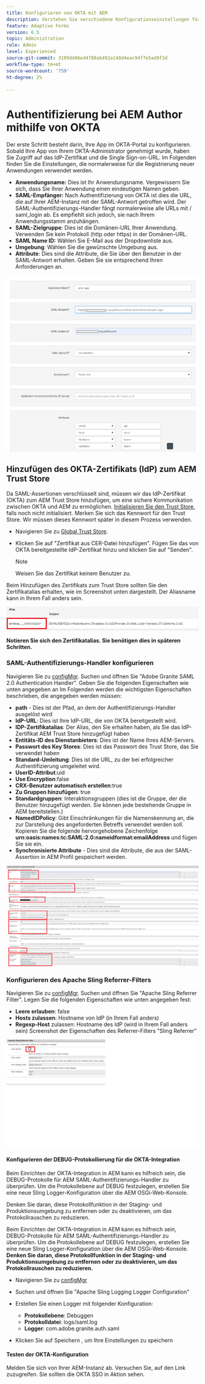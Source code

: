 ```yaml
---
title: Konfigurieren von OKTA mit AEM
description: Verstehen Sie verschiedene Konfigurationseinstellungen für die Verwendung von Single Sign-on mit okta.
feature: Adaptive Forms
version: 6.5
topic: Administration
role: Admin
level: Experienced
source-git-commit: 3109d406ed4788ab492a148d4eac94f7e5ad9f2d
workflow-type: tm+mt
source-wordcount: '759'
ht-degree: 2%

---
```



# Authentifizierung bei AEM Author mithilfe von OKTA

Der erste Schritt besteht darin, Ihre App im OKTA-Portal zu konfigurieren. Sobald Ihre App von Ihrem OKTA-Administrator genehmigt wurde, haben Sie Zugriff auf das IdP-Zertifikat und die Single Sign-on-URL. Im Folgenden finden Sie die Einstellungen, die normalerweise für die Registrierung neuer Anwendungen verwendet werden.

* **Anwendungsname:** Dies ist Ihr Anwendungsname. Vergewissern Sie sich, dass Sie Ihrer Anwendung einen eindeutigen Namen geben.
* **SAML-Empfänger:** Nach Authentifizierung von OKTA ist dies die URL, die auf Ihrer AEM-Instanz mit der SAML-Antwort getroffen wird. Der SAML-Authentifizierungs-Handler fängt normalerweise alle URLs mit / saml_login ab. Es empfiehlt sich jedoch, sie nach Ihrem Anwendungsstamm anzuhängen.
* **SAML-Zielgruppe**: Dies ist die Domänen-URL Ihrer Anwendung. Verwenden Sie kein Protokoll (http oder https) in der Domänen-URL.
* **SAML Name ID:** Wählen Sie E-Mail aus der Dropdownliste aus.
* **Umgebung**: Wählen Sie die gewünschte Umgebung aus.
* **Attribute**: Dies sind die Attribute, die Sie über den Benutzer in der SAML-Antwort erhalten. Geben Sie sie entsprechend Ihren Anforderungen an.


![okta-application](assets/okta-app-settings-blurred.PNG)


## Hinzufügen des OKTA-Zertifikats (IdP) zum AEM Trust Store

Da SAML-Assertionen verschlüsselt sind, müssen wir das IdP-Zertifikat (OKTA) zum AEM Trust Store hinzufügen, um eine sichere Kommunikation zwischen OKTA und AEM zu ermöglichen.
[Initialisieren Sie den Trust Store](http://localhost:4502/libs/granite/security/content/truststore.html), falls noch nicht initialisiert.
Merken Sie sich das Kennwort für den Trust Store. Wir müssen dieses Kennwort später in diesem Prozess verwenden.

* Navigieren Sie zu [Global Trust Store](http://localhost:4502/libs/granite/security/content/truststore.html).
* Klicken Sie auf &quot;Zertifikat aus CER-Datei hinzufügen&quot;. Fügen Sie das von OKTA bereitgestellte IdP-Zertifikat hinzu und klicken Sie auf &quot;Senden&quot;.

   >[!NOTE]
   >
   >Weisen Sie das Zertifikat keinem Benutzer zu.

Beim Hinzufügen des Zertifikats zum Trust Store sollten Sie den Zertifikatalias erhalten, wie im Screenshot unten dargestellt. Der Aliasname kann in Ihrem Fall anders sein.

![Certificate-alias](assets/cert-alias.PNG)

**Notieren Sie sich den Zertifikatalias. Sie benötigen dies in späteren Schritten.**

### SAML-Authentifizierungs-Handler konfigurieren

Navigieren Sie zu [configMgr](http://localhost:4502/system/console/configMgr).
Suchen und öffnen Sie &quot;Adobe Granite SAML 2.0 Authentication Handler&quot;.
Geben Sie die folgenden Eigenschaften wie unten angegeben an
Im Folgenden werden die wichtigsten Eigenschaften beschrieben, die angegeben werden müssen:

* **path**  - Dies ist der Pfad, an dem der Authentifizierungs-Handler ausgelöst wird
* **IdP-URL**: Dies ist Ihre IdP-URL, die von OKTA bereitgestellt wird.
* **IDP-Zertifikatalias**: Der Alias, den Sie erhalten haben, als Sie das IdP-Zertifikat AEM Trust Store hinzugefügt haben
* **Entitäts-ID des Dienstanbieters**: Dies ist der Name Ihres AEM-Servers.
* **Passwort des Key Stores**: Dies ist das Passwort des Trust Store, das Sie verwendet haben
* **Standard-Umleitung**: Dies ist die URL, zu der bei erfolgreicher Authentifizierung umgeleitet wird.
* **UserID-Attribut**:uid
* **Use Encryption**:false
* **CRX-Benutzer automatisch erstellen**:true
* **Zu Gruppen hinzufügen**: true
* **Standardgruppen**: Interaktionsgruppen (dies ist die Gruppe, der die Benutzer hinzugefügt werden. Sie können jede bestehende Gruppe in AEM bereitstellen.)
* **NamedIDPolicy**: Gibt Einschränkungen für die Namenskennung an, die zur Darstellung des angeforderten Betreffs verwendet werden soll. Kopieren Sie die folgende hervorgehobene Zeichenfolge **urn:oasis:names:tc:SAML:2.0:nameidformat:emailAddress** und fügen Sie sie ein.
* **Synchronisierte Attribute**  - Dies sind die Attribute, die aus der SAML-Assertion in AEM Profil gespeichert werden.

![saml-authentication-handler](assets/saml-authentication-settings-blurred.PNG)

### Konfigurieren des Apache Sling Referrer-Filters

Navigieren Sie zu [configMgr](http://localhost:4502/system/console/configMgr).
Suchen und öffnen Sie &quot;Apache Sling Referrer Filter&quot;. Legen Sie die folgenden Eigenschaften wie unten angegeben fest:

* **Leere erlauben**: false
* **Hosts zulassen**: Hostname von IdP (in Ihrem Fall anders)
* **Regexp-Host** zulassen: Hostname des IdP (wird in Ihrem Fall anders sein) Screenshot der Eigenschaften des Referrer-Filters &quot;Sling Referrer&quot;

![referrer-filter](assets/okta-referrer.png)

#### Konfigurieren der DEBUG-Protokollierung für die OKTA-Integration

Beim Einrichten der OKTA-Integration in AEM kann es hilfreich sein, die DEBUG-Protokolle für AEM SAML-Authentifizierungs-Handler zu überprüfen. Um die Protokollebene auf DEBUG festzulegen, erstellen Sie eine neue Sling Logger-Konfiguration über die AEM OSGi-Web-Konsole.

Denken Sie daran, diese Protokollfunktion in der Staging- und Produktionsumgebung zu entfernen oder zu deaktivieren, um das Protokollrauschen zu reduzieren.

Beim Einrichten der OKTA-Integration in AEM kann es hilfreich sein, DEBUG-Protokolle für AEM SAML-Authentifizierungs-Handler zu überprüfen. Um die Protokollebene auf DEBUG festzulegen, erstellen Sie eine neue Sling Logger-Konfiguration über die AEM OSGi-Web-Konsole.
**Denken Sie daran, diese Protokollfunktion in der Staging- und Produktionsumgebung zu entfernen oder zu deaktivieren, um das Protokollrauschen zu reduzieren.**
* Navigieren Sie zu [configMgr](http://localhost:4502/system/console/configMgr)

* Suchen und öffnen Sie &quot;Apache Sling Logging Logger Configuration&quot;
* Erstellen Sie einen Logger mit folgender Konfiguration:
   * **Protokollebene**: Debuggen
   * **Protokolldatei**: logs/saml.log
   * **Logger**: com.adobe.granite.auth.saml
* Klicken Sie auf Speichern , um Ihre Einstellungen zu speichern



#### Testen der OKTA-Konfiguration

Melden Sie sich von Ihrer AEM-Instanz ab. Versuchen Sie, auf den Link zuzugreifen. Sie sollten die OKTA SSO in Aktion sehen.
